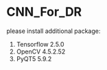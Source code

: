 # CNN_For_DR
please install additional package:
1. Tensorflow 2.5.0
2. OpenCV 4.5.2.52	
3. PyQT5 5.9.2
